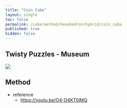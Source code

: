 ```yaml
---
title: "Coin Cube"
layout: single
toc: false
permalink: /cube/method/hexahedron/hybrid/coin_cube
published: true
hidden: false
---
```


<head>
  <base target="_blank">
</head>



## Twisty Puzzles - Museum

<a href="https://twistypuzzles.com/app/museum/museum_showitem.php?pkey=6861">
  <img src="https://twistypuzzles.com/museum/large/06861-01.jpg">
</a>



## Method

- reference
  - <https://youtu.be/O4-D4KT0lMQ>
